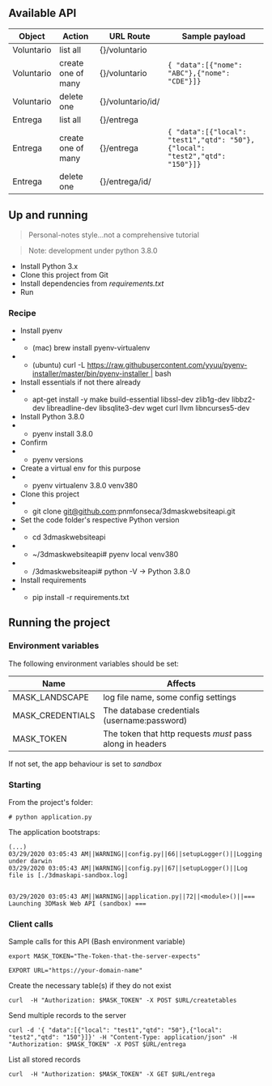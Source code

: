 ## Available API

Object| Action|URL Route|Sample payload
|---|---|---|---
Voluntario|list all|{}/voluntario|
Voluntario|create one of many|{}/voluntario|```{ "data":[{"nome": "ABC"},{"nome": "CDE"}]}```
Voluntario|delete one|{}/voluntario/id/<ID>
Entrega|list all|{}/entrega|
Entrega|create one of many|{}/entrega|```{ "data":[{"local": "test1","qtd": "50"},{"local": "test2","qtd": "150"}]}```
Entrega|delete one|{}/entrega/id/<ID>

## Up and running
> Personal-notes style...not a comprehensive tutorial

> Note: development under python 3.8.0
 * Install Python 3.x
 * Clone this project from Git
 * Install dependencies from *requirements.txt*
 * Run

### Recipe


* Install pyenv
* * (mac) brew install pyenv-virtualenv
* * (ubuntu) curl -L https://raw.githubusercontent.com/yyuu/pyenv-installer/master/bin/pyenv-installer | bash
* Install essentials if not there already
* * apt-get install -y make build-essential libssl-dev zlib1g-dev libbz2-dev libreadline-dev libsqlite3-dev wget curl llvm libncurses5-dev
* Install Python 3.8.0
* * pyenv install 3.8.0
* Confirm
* * pyenv versions
* Create a virtual env for this purpose
* * pyenv virtualenv 3.8.0 venv380
* Clone this project
* * git clone git@github.com:pnmfonseca/3dmaskwebsiteapi.git
* Set the code folder's respective Python version
* * cd 3dmaskwebsiteapi
* * ~/3dmaskwebsiteapi# pyenv local venv380
* * /3dmaskwebsiteapi# python -V -> Python 3.8.0
* Install requirements
* * pip install -r requirements.txt

## Running the project
### Environment variables
The following environment variables should be set:

 Name | Affects
|---|---
|MASK_LANDSCAPE| log file name, some config settings
|MASK_CREDENTIALS| The database credentials (username:password)
|MASK_TOKEN| The token that http requests *must* pass along in headers

If not set, the app behaviour is set to *sandbox*

### Starting

From the project's folder:
```
# python application.py
```
The application bootstraps:
```
(...)
03/29/2020 03:05:43 AM||WARNING||config.py||66||setupLogger()||Logging under darwin
03/29/2020 03:05:43 AM||WARNING||config.py||67||setupLogger()||Log file is [./3dmaskapi-sandbox.log]


03/29/2020 03:05:43 AM||WARNING||application.py||72||<module>()||=== Launching 3DMask Web API (sandbox) ===
```

### Client calls

Sample calls for this API (Bash environment variable)

```
export MASK_TOKEN="The-Token-that-the-server-expects"

EXPORT URL="https://your-domain-name"
```

Create the necessary table(s) if they do not exist

```
curl  -H "Authorization: $MASK_TOKEN" -X POST $URL/createtables
```

Send multiple records to the server
```
curl -d '{ "data":[{"local": "test1","qtd": "50"},{"local": "test2","qtd": "150"}]}' -H "Content-Type: application/json" -H "Authorization: $MASK_TOKEN" -X POST $URL/entrega
```
List all stored records
```
curl  -H "Authorization: $MASK_TOKEN" -X GET $URL/entrega
```
